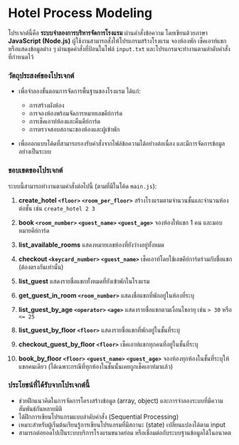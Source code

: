 # Hotel Process Modeling

โปรเจกต์นี้คือ **ระบบจำลองการบริหารจัดการโรงแรม** ผ่านคำสั่งข้อความ โดยเขียนด้วยภาษา **JavaScript (Node.js)** ผู้ใช้งานสามารถสั่งให้โปรแกรมสร้างโรงแรม จองห้องพัก เช็คเอาท์แขก หรือแสดงข้อมูลต่าง ๆ ผ่านชุดคำสั่งที่ป้อนในไฟล์ `input.txt` และโปรแกรมจะทำงานตามลำดับคำสั่งที่กำหนดไว้

### วัตถุประสงค์ของโปรเจกต์

* เพื่อจำลองขั้นตอนการจัดการพื้นฐานของโรงแรม ได้แก่:

  * การสร้างผังห้อง
  * การจองห้องพร้อมจัดการหมายเลขคีย์การ์ด
  * การเช็คเอาท์ห้องและคืนคีย์การ์ด
  * การตรวจสอบสถานะของห้องและผู้เข้าพัก
* เพื่อออกแบบโค้ดที่สามารถรองรับคำสั่งจากไฟล์ข้อความได้อย่างต่อเนื่อง และมีการจัดการข้อมูลอย่างเป็นระบบ

### ขอบเขตของโปรเจกต์

ระบบนี้สามารถทำงานตามคำสั่งต่อไปนี้ (ตามที่มีในโค้ด `main.js`):

1. **create\_hotel `<floor>` `<room_per_floor>`**
   สร้างโรงแรมตามจำนวนชั้นและจำนวนห้องต่อชั้น เช่น `create_hotel 2 3`

2. **book `<room_number>` `<guest_name>` `<guest_age>`**
   จองห้องให้แขก 1 คน และมอบหมายคีย์การ์ด

3. **list\_available\_rooms**
   แสดงหมายเลขห้องที่ยังว่างอยู่ทั้งหมด

4. **checkout `<keycard_number>` `<guest_name>`**
   เช็คเอาท์โดยใช้เลขคีย์การ์ดร่วมกับชื่อแขก (ต้องตรงกันเท่านั้น)

5. **list\_guest**
   แสดงรายชื่อแขกทั้งหมดที่ยังเข้าพักในโรงแรม

6. **get\_guest\_in\_room `<room_number>`**
   แสดงชื่อแขกที่พักอยู่ในห้องที่ระบุ

7. **list\_guest\_by\_age `<operator>` `<age>`**
   แสดงรายชื่อแขกตามเงื่อนไขอายุ เช่น `> 30` หรือ `<= 25`

8. **list\_guest\_by\_floor `<floor>`**
   แสดงรายชื่อแขกที่พักอยู่ในชั้นที่ระบุ

9. **checkout\_guest\_by\_floor `<floor>`**
   เช็คเอาท์แขกทุกคนที่อยู่ในชั้นที่ระบุ

10. **book\_by\_floor `<floor>` `<guest_name>` `<guest_age>`**
    จองห้องทุกห้องในชั้นที่ระบุให้แขกคนเดียว (ได้เฉพาะกรณีที่ทุกห้องในชั้นนั้นเคยถูกเช็คเอาท์มาแล้ว)

### ประโยชน์ที่ได้รับจากโปรเจกต์นี้

* ช่วยฝึกแนวคิดในการจัดการโครงสร้างข้อมูล (array, object) และการจำลองระบบที่มีความสัมพันธ์กันหลายมิติ
* ได้ฝึกการเขียนโปรแกรมแบบลำดับคำสั่ง (Sequential Processing)
* เหมาะสำหรับผู้เริ่มต้นเรียนรู้การเขียนโปรแกรมที่มีสถานะ (state) เปลี่ยนแปลงได้ตาม input
* สามารถต่อยอดไปเป็นระบบบริการโรงแรมขนาดย่อม หรือเชื่อมต่อกับระบบฐานข้อมูลได้ในอนาคต
